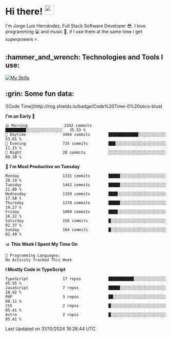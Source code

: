 <h1 align="left">
 <abc>
  <br>Hi there! <img src="https://user-images.githubusercontent.com/42378118/110234147-e3259600-7f4e-11eb-95be-0c4047144dea.gif" width="30"><br>
 </abc>
</h1>

I'm Jorge Luis Hernández, Full Stack Software Developer :sunglasses:. I love programming :computer: and music :musical_score:, if I use them at the same time I get superpowers :zap:. 


<h2 align="left">:hammer_and_wrench: Technologies and Tools I use:</h2>

[![My Skills](https://skillicons.dev/icons?i=js,ts,html,css,py,vue,react,next,nest,postgres,mysql)](https://skillicons.dev)

<h2 align="left">:grin: Some fun data:</h2>
<!--START_SECTION:waka-->
![Code Time](http://img.shields.io/badge/Code%20Time-0%20secs-blue)

**I'm an Early 🐤** 

```text
🌞 Morning                2342 commits        █████████░░░░░░░░░░░░░░░░   35.53 % 
🌆 Daytime                3494 commits        █████████████░░░░░░░░░░░░   53.01 % 
🌃 Evening                735 commits         ███░░░░░░░░░░░░░░░░░░░░░░   11.15 % 
🌙 Night                  20 commits          ░░░░░░░░░░░░░░░░░░░░░░░░░   00.30 % 
```
📅 **I'm Most Productive on Tuesday** 

```text
Monday                   1331 commits        █████░░░░░░░░░░░░░░░░░░░░   20.19 % 
Tuesday                  1442 commits        █████░░░░░░░░░░░░░░░░░░░░   21.88 % 
Wednesday                1159 commits        ████░░░░░░░░░░░░░░░░░░░░░   17.58 % 
Thursday                 1270 commits        █████░░░░░░░░░░░░░░░░░░░░   19.27 % 
Friday                   1069 commits        ████░░░░░░░░░░░░░░░░░░░░░   16.22 % 
Saturday                 156 commits         █░░░░░░░░░░░░░░░░░░░░░░░░   02.37 % 
Sunday                   164 commits         █░░░░░░░░░░░░░░░░░░░░░░░░   02.49 % 
```


📊 **This Week I Spent My Time On** 

```text
💬 Programming Languages: 
No Activity Tracked This Week
```

**I Mostly Code in TypeScript** 

```text
TypeScript               17 repos            ███████████░░░░░░░░░░░░░░   45.95 % 
JavaScript               7 repos             █████░░░░░░░░░░░░░░░░░░░░   18.92 % 
PHP                      3 repos             ██░░░░░░░░░░░░░░░░░░░░░░░   08.11 % 
CSS                      2 repos             █░░░░░░░░░░░░░░░░░░░░░░░░   05.41 % 
Astro                    2 repos             █░░░░░░░░░░░░░░░░░░░░░░░░   05.41 % 
```




 Last Updated on 31/10/2024 16:26:44 UTC
<!--END_SECTION:waka-->
